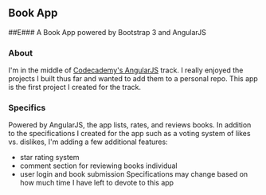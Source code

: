 ## Book App
##E### A Book App powered by Bootstrap 3 and AngularJS

### About
I'm in the middle of [Codecademy's AngularJS](http://codecademy.com) track.  I really enjoyed the projects I built thus far and wanted to add them to a personal repo.  This app is the first project I created for the track. 

### Specifics
Powered by AngularJS, the app lists, rates, and reviews books.  In addition to the specifications I created for the app such as a voting system of likes vs. dislikes, I'm adding a few additional features:
+ star rating system
+ comment section for reviewing books individual
+ user login and book submission
Specifications may change based on how much time I have left to devote to this app
